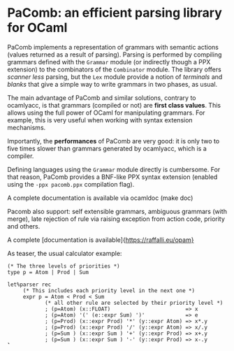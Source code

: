 PaComb: an efficient parsing library for OCaml
==============================================

PaComb implements a representation of grammars with semantic actions (values
returned as a result of parsing). Parsing is performed by compiling grammars
defined with the `Grammar` module (or indirectly though a PPX extension) to
the combinators of the `Combinator` module. The library offers _scanner less_
parsing, but the `Lex` module provide a notion of _terminals_ and _blanks_
that give a simple way to write grammars in two phases, as usual.

The main advantage of PaComb and similar solutions, contrary to ocamlyacc, is
that grammars (compiled or not) are __first class values__. This allows using
the full power of OCaml for manipulating grammars. For example, this is very
useful when working with syntax extension mechanisms.

Importantly, the __performances__ of PaComb are very good: it is only two to
five times slower than grammars generated by ocamlyacc, which is a compiler.

Defining languages using the `Grammar` module directly is cumbersome. For that
reason, PaComb provides a BNF-like PPX syntax extension (enabled using the
`-ppx pacomb.ppx` compilation flag).

A complete documentation is available via ocamldoc (make doc)

Pacomb also support: self extensible grammars, ambiguous grammars (with merge),
late rejection of rule via raising exception from action code, priority and others.

A complete [documentation is available]{https://raffalli.eu/opam}

As teaser, the usual calculator example:

```
(* The three levels of priorities *)
type p = Atom | Prod | Sum

let%parser rec
     (* This includes each priority level in the next one *)
     expr p = Atom < Prod < Sum
            (* all other rule are selected by their priority level *)
            ; (p=Atom) (x::FLOAT)                        => x
            ; (p=Atom) '(' (e::expr Sum) ')'             => e
            ; (p=Prod) (x::expr Prod) '*' (y::expr Atom) => x*.y
            ; (p=Prod) (x::expr Prod) '/' (y::expr Atom) => x/.y
            ; (p=Sum ) (x::expr Sum ) '+' (y::expr Prod) => x+.y
            ; (p=Sum ) (x::expr Sum ) '-' (y::expr Prod) => x-.y
̀̀̀
